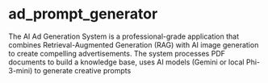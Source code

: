 # ad_prompt_generator
The AI Ad Generation System is a professional-grade application that combines Retrieval-Augmented Generation (RAG) with AI image generation to create compelling advertisements. The system processes PDF documents to build a knowledge base, uses AI models (Gemini or local Phi-3-mini) to generate creative prompts
